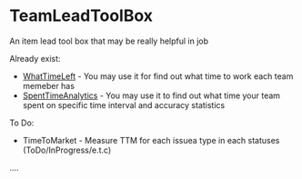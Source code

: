 # TeamLeadToolBox
An item lead tool box that may be really helpful in job

Already exist:

- [WhatTimeLeft](docs/features/WhatTimeLeft.md) - You may use it for find out what time to work each team memeber has
- [SpentTimeAnalytics](docs/features/SpentTimeAnalytics.md) - You may use it to find out what time your team spent on specific time interval and accuracy statistics


To Do:
- TimeToMarket - Measure TTM for each issuea type in each statuses (ToDo/InProgress/e.t.c)

....
